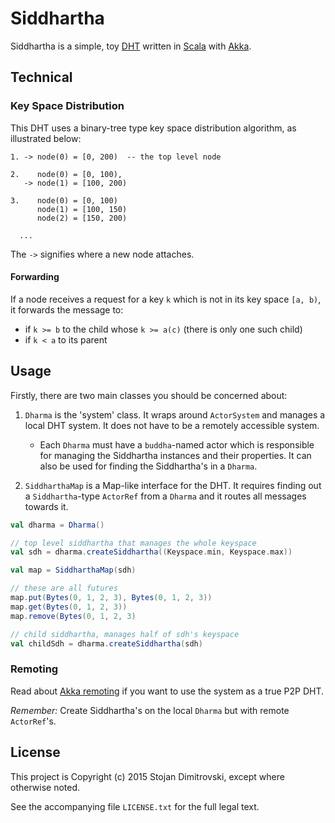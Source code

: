# Siddhartha

Siddhartha is a simple, toy [DHT](https://en.wikipedia.org/wiki/Distributed_hash_table)
written in [Scala](http://www.scala-lang.org/) with 
[Akka](http://akka.io).

## Technical

### Key Space Distribution

This DHT uses a binary-tree type key space distribution algorithm, as
illustrated below:

```
1. -> node(0) = [0, 200)  -- the top level node

2.    node(0) = [0, 100),
   -> node(1) = [100, 200)

3.    node(0) = [0, 100)
      node(1) = [100, 150)
      node(2) = [150, 200)

  ...
```

The `->` signifies where a new node attaches.

#### Forwarding

If a node receives a request for a key `k` which is not in its key space `[a, b)`,
it forwards the message to:

- if `k >= b` to the child whose `k >= a(c)` (there is only one such child)
- if `k < a` to its parent

## Usage

Firstly, there are two main classes you should be concerned about:

1. `Dharma` is the 'system' class. It wraps around `ActorSystem` and manages
 a local DHT system. It does not have to be a remotely accessible system.

    - Each `Dharma` must have a `buddha`-named actor which is responsible for
    managing the Siddhartha instances and their properties. It can also be used
    for finding the Siddhartha's in a `Dharma`.

2. `SiddharthaMap` is a Map-like interface for the DHT. It requires finding out
 a `Siddhartha`-type `ActorRef` from a `Dharma` and it routes all messages
 towards it.

```scala
val dharma = Dharma()

// top level siddhartha that manages the whole keyspace
val sdh = dharma.createSiddhartha((Keyspace.min, Keyspace.max))

val map = SiddharthaMap(sdh)

// these are all futures
map.put(Bytes(0, 1, 2, 3), Bytes(0, 1, 2, 3))
map.get(Bytes(0, 1, 2, 3))
map.remove(Bytes(0, 1, 2, 3)

// child siddhartha, manages half of sdh's keyspace
val childSdh = dharma.createSiddhartha(sdh)
```

### Remoting

Read about [Akka remoting](http://doc.akka.io/docs/akka/2.2.3/scala/remoting.html)
if you want to use the system as a true P2P DHT.

*Remember:* Create Siddhartha's on the local `Dharma` but with remote `ActorRef`'s.

## License

This project is Copyright (c) 2015 Stojan Dimitrovski, except where otherwise
noted.

See the accompanying file `LICENSE.txt` for the full legal text.